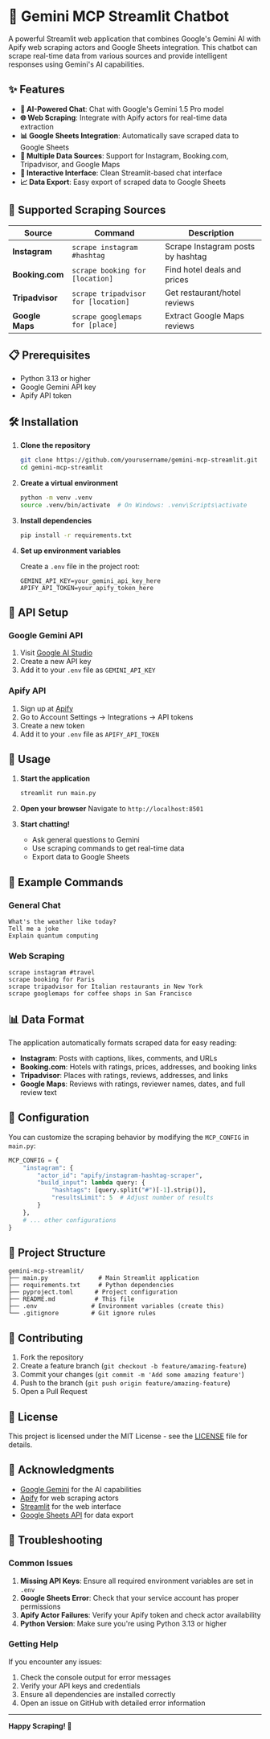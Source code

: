 
# 🤖 Gemini MCP Streamlit Chatbot

A powerful Streamlit web application that combines Google's Gemini AI with Apify web scraping actors and Google Sheets integration. This chatbot can scrape real-time data from various sources and provide intelligent responses using Gemini's AI capabilities.

## ✨ Features

- **🤖 AI-Powered Chat**: Chat with Google's Gemini 1.5 Pro model
- **🌐 Web Scraping**: Integrate with Apify actors for real-time data extraction
- **📊 Google Sheets Integration**: Automatically save scraped data to Google Sheets
- **🎯 Multiple Data Sources**: Support for Instagram, Booking.com, Tripadvisor, and Google Maps
- **💬 Interactive Interface**: Clean Streamlit-based chat interface
- **📈 Data Export**: Easy export of scraped data to Google Sheets

## 🚀 Supported Scraping Sources

| Source | Command | Description |
|--------|---------|-------------|
| **Instagram** | `scrape instagram #hashtag` | Scrape Instagram posts by hashtag |
| **Booking.com** | `scrape booking for [location]` | Find hotel deals and prices |
| **Tripadvisor** | `scrape tripadvisor for [location]` | Get restaurant/hotel reviews |
| **Google Maps** | `scrape googlemaps for [place]` | Extract Google Maps reviews |

## 📋 Prerequisites

- Python 3.13 or higher
- Google Gemini API key
- Apify API token

## 🛠️ Installation

1. **Clone the repository**
   ```bash
   git clone https://github.com/yourusername/gemini-mcp-streamlit.git
   cd gemini-mcp-streamlit
   ```

2. **Create a virtual environment**
   ```bash
   python -m venv .venv
   source .venv/bin/activate  # On Windows: .venv\Scripts\activate
   ```

3. **Install dependencies**
   ```bash
   pip install -r requirements.txt
   ```

4. **Set up environment variables**
   
   Create a `.env` file in the project root:
   ```env
   GEMINI_API_KEY=your_gemini_api_key_here
   APIFY_API_TOKEN=your_apify_token_here
   ```

## 🔑 API Setup

### Google Gemini API
1. Visit [Google AI Studio](https://makersuite.google.com/app/apikey)
2. Create a new API key
3. Add it to your `.env` file as `GEMINI_API_KEY`

### Apify API
1. Sign up at [Apify](https://apify.com/)
2. Go to Account Settings → Integrations → API tokens
3. Create a new token
4. Add it to your `.env` file as `APIFY_API_TOKEN`

## 🚀 Usage

1. **Start the application**
   ```bash
   streamlit run main.py
   ```

2. **Open your browser**
   Navigate to `http://localhost:8501`

3. **Start chatting!**
   - Ask general questions to Gemini
   - Use scraping commands to get real-time data
   - Export data to Google Sheets

## 💬 Example Commands

### General Chat
```
What's the weather like today?
Tell me a joke
Explain quantum computing
```

### Web Scraping
```
scrape instagram #travel
scrape booking for Paris
scrape tripadvisor for Italian restaurants in New York
scrape googlemaps for coffee shops in San Francisco
```

## 📊 Data Format

The application automatically formats scraped data for easy reading:

- **Instagram**: Posts with captions, likes, comments, and URLs
- **Booking.com**: Hotels with ratings, prices, addresses, and booking links
- **Tripadvisor**: Places with ratings, reviews, addresses, and links
- **Google Maps**: Reviews with ratings, reviewer names, dates, and full review text

## 🔧 Configuration

You can customize the scraping behavior by modifying the `MCP_CONFIG` in `main.py`:

```python
MCP_CONFIG = {
    "instagram": {
        "actor_id": "apify/instagram-hashtag-scraper",
        "build_input": lambda query: {
            "hashtags": [query.split("#")[-1].strip()],
            "resultsLimit": 5  # Adjust number of results
        }
    },
    # ... other configurations
}
```

## 📁 Project Structure

```
gemini-mcp-streamlit/
├── main.py              # Main Streamlit application
├── requirements.txt     # Python dependencies
├── pyproject.toml      # Project configuration
├── README.md           # This file
├── .env               # Environment variables (create this)
└── .gitignore         # Git ignore rules
```

## 🤝 Contributing

1. Fork the repository
2. Create a feature branch (`git checkout -b feature/amazing-feature`)
3. Commit your changes (`git commit -m 'Add some amazing feature'`)
4. Push to the branch (`git push origin feature/amazing-feature`)
5. Open a Pull Request

## 📝 License

This project is licensed under the MIT License - see the [LICENSE](LICENSE) file for details.

## 🙏 Acknowledgments

- [Google Gemini](https://ai.google.dev/) for the AI capabilities
- [Apify](https://apify.com/) for web scraping actors
- [Streamlit](https://streamlit.io/) for the web interface
- [Google Sheets API](https://developers.google.com/sheets/api) for data export

## 🐛 Troubleshooting

### Common Issues

1. **Missing API Keys**: Ensure all required environment variables are set in `.env`
2. **Google Sheets Error**: Check that your service account has proper permissions
3. **Apify Actor Failures**: Verify your Apify token and check actor availability
4. **Python Version**: Make sure you're using Python 3.13 or higher

### Getting Help

If you encounter any issues:
1. Check the console output for error messages
2. Verify your API keys and credentials
3. Ensure all dependencies are installed correctly
4. Open an issue on GitHub with detailed error information

---

**Happy Scraping! 🚀**
